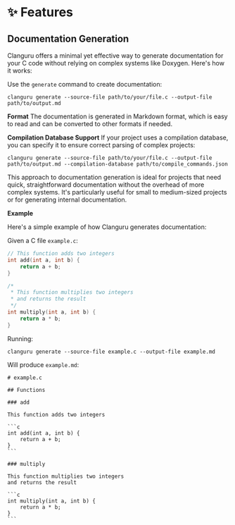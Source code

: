 # ✨ Features

## Documentation Generation

Clanguru offers a minimal yet effective way to generate documentation for your C code without relying on complex systems like Doxygen. Here's how it works:

Use the `generate` command to create documentation:

```
clanguru generate --source-file path/to/your/file.c --output-file path/to/output.md
```

**Format**
The documentation is generated in Markdown format, which is easy to read and can be converted to other formats if needed.

**Compilation Database Support**
If your project uses a compilation database, you can specify it to ensure correct parsing of complex projects:

```
clanguru generate --source-file path/to/your/file.c --output-file path/to/output.md --compilation-database path/to/compile_commands.json
```

This approach to documentation generation is ideal for projects that need quick, straightforward documentation without the overhead of more complex systems.
It's particularly useful for small to medium-sized projects or for generating internal documentation.

**Example**

Here's a simple example of how Clanguru generates documentation:

Given a C file `example.c`:

```c
// This function adds two integers
int add(int a, int b) {
    return a + b;
}

/*
 * This function multiplies two integers
 * and returns the result
 */
int multiply(int a, int b) {
    return a * b;
}
```

Running:

```
clanguru generate --source-file example.c --output-file example.md
```

Will produce `example.md`:

````{code} markdown
# example.c

## Functions

### add

This function adds two integers

```c
int add(int a, int b) {
    return a + b;
}
```

### multiply

This function multiplies two integers
and returns the result

```c
int multiply(int a, int b) {
    return a * b;
}
```

````
